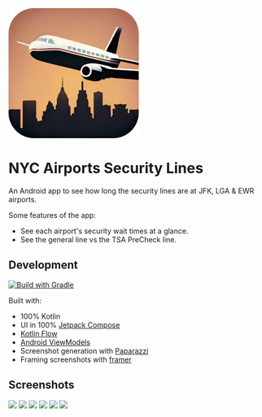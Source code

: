 <span><picture><img src="images/play_store_512_rounded.webp" width="256"/></picture></span>

# NYC Airports Security Lines

An Android app to see how long the security lines are at JFK, LGA & EWR airports.

Some features of the app:
* See each airport's security wait times at a glance.
* See the general line vs the TSA PreCheck line.

## Development
[![Build with Gradle](https://github.com/amandeepg/NYCAirportSecurityLineWaits/actions/workflows/gradle.yml/badge.svg)](https://github.com/amandeepg/NYCAirportSecurityLineWaits/actions/workflows/gradle.yml)

Built with:
* 100% Kotlin
* UI in 100% [Jetpack Compose](https://developer.android.com/jetpack/compose)
* [Kotlin Flow](https://kotlinlang.org/docs/flow.html)
* [Android ViewModels](https://developer.android.com/topic/libraries/architecture/viewmodel)
* Screenshot generation with [Paparazzi](https://github.com/cashapp/paparazzi)
* Framing screenshots with [framer](https://github.com/amandeepg/framer)

## Screenshots
<a href="https://play-lh.googleusercontent.com/x4FwBqY8ljYmLcclNf1wEfbnu2h9XFNmJ84PoDCVZfKuvMFjl7IxycQAmrmXgFwQoA=w2560"><img src="https://play-lh.googleusercontent.com/x4FwBqY8ljYmLcclNf1wEfbnu2h9XFNmJ84PoDCVZfKuvMFjl7IxycQAmrmXgFwQoA=w400" width="45%"/></a>
<a href="https://play-lh.googleusercontent.com/m6Vk2bGIEMsXGZPDnK7Fe1AWLXGDjYCQW1cc5PSP0g015nWCPbeFuKYu1zuoQNQFWQ=w2560"><img src="https://play-lh.googleusercontent.com/m6Vk2bGIEMsXGZPDnK7Fe1AWLXGDjYCQW1cc5PSP0g015nWCPbeFuKYu1zuoQNQFWQ=w400" width="45%"/></a>
<a href="https://play-lh.googleusercontent.com/mF5qyVIvgdL0YdKW-CmUzZaZFBCqXoDmSfFBFC5V1l7Lpiv-26pitNbI2t6gcTKZtF0=w2560"><img src="https://play-lh.googleusercontent.com/mF5qyVIvgdL0YdKW-CmUzZaZFBCqXoDmSfFBFC5V1l7Lpiv-26pitNbI2t6gcTKZtF0=w400" width="45%"/></a>
<a href="https://play-lh.googleusercontent.com/R7y5kF1NpjwSxuQ-GoPF3BlYh52Upnh4e2-aKqDPw6Kg7UiGO1Vj24y7y1QAo32QCQpu=w2560"><img src="https://play-lh.googleusercontent.com/R7y5kF1NpjwSxuQ-GoPF3BlYh52Upnh4e2-aKqDPw6Kg7UiGO1Vj24y7y1QAo32QCQpu=w400" width="45%"/></a>
<a href="https://play-lh.googleusercontent.com/tLKFUef7jaZquf6Sv4R5ZkO92I9zICdsLAg50Plw4yROXe8JchcZcqQ6WZ_4ulm8JA=w2560"><img src="https://play-lh.googleusercontent.com/tLKFUef7jaZquf6Sv4R5ZkO92I9zICdsLAg50Plw4yROXe8JchcZcqQ6WZ_4ulm8JA=w400" width="45%"/></a>
<a href="https://play-lh.googleusercontent.com/j7pb3xi17H906eUOW4Wt5Cjtkgelu6sZLjpvGqmYbe_ek4egkVfIAuBLsOGgFwmkkdAb=w2560"><img src="https://play-lh.googleusercontent.com/j7pb3xi17H906eUOW4Wt5Cjtkgelu6sZLjpvGqmYbe_ek4egkVfIAuBLsOGgFwmkkdAb=w400" width="45%"/></a>
